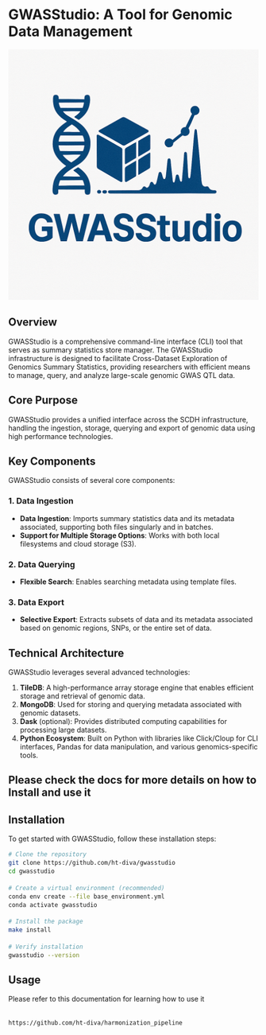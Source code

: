 

# GWASStudio: A Tool for Genomic Data Management

![alt text](image.png)


## Overview

GWASStudio is a comprehensive command-line interface (CLI) tool that serves as summary statistics store manager.
The GWASStudio infrastructure is designed to facilitate Cross-Dataset Exploration of Genomics Summary Statistics, providing researchers with efficient means to manage, query, and analyze large-scale genomic GWAS QTL data.

## Core Purpose

GWASStudio provides a unified interface across the SCDH infrastructure, handling the ingestion, storage, querying and export of genomic data using high performance technologies.

## Key Components

GWASStudio consists of several core components:

### 1. Data Ingestion
- **Data Ingestion**: Imports summary statistics data and its metadata associated, supporting both files singularly and in batches.
- **Support for Multiple Storage Options**: Works with both local filesystems and cloud storage (S3).

### 2. Data Querying
- **Flexible Search**: Enables searching metadata using template files.

### 3. Data Export
- **Selective Export**: Extracts subsets of data and its metadata associated based on genomic regions, SNPs, or the entire set of data.

## Technical Architecture

GWASStudio leverages several advanced technologies:

1. **TileDB**: A high-performance array storage engine that enables efficient storage and retrieval of genomic data.
2. **MongoDB**: Used for storing and querying metadata associated with genomic datasets.
3. **Dask** (optional): Provides distributed computing capabilities for processing large datasets.
4. **Python Ecosystem**: Built on Python with libraries like Click/Cloup for CLI interfaces, Pandas for data manipulation, and various genomics-specific tools.

## Please check the docs for more details on how to Install and use it

## Installation

To get started with GWASStudio, follow these installation steps:
```bash
# Clone the repository
git clone https://github.com/ht-diva/gwasstudio
cd gwasstudio

# Create a virtual environment (recommended)
conda env create --file base_environment.yml
conda activate gwasstudio

# Install the package
make install

# Verify installation
gwasstudio --version
```

## Usage

Please refer to this documentation for learning how to use it 

```bash

https://github.com/ht-diva/harmonization_pipeline

```
